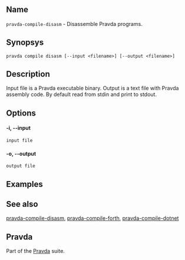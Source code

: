 ## Name
`pravda-compile-disasm` - Disassemble Pravda programs.

## Synopsys
```
pravda compile disasm [--input <filename>] [--output <filename>]
```

## Description
Input file is a Pravda executable binary. Output is a text file with
Pravda assembly code. By default read from stdin and print to stdout.


## Options
#### -i, --input
	input file

#### -o, --output
	output file


## Examples



## See also
[pravda-compile-disasm](pravda-compile-disasm.md),
[pravda-compile-forth](pravda-compile-forth.md),
[pravda-compile-dotnet](pravda-compile-dotnet.md)


## Pravda
Part of the [Pravda](main.md) suite.
